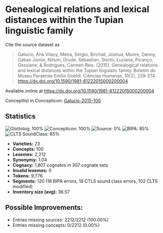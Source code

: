 # Genealogical relations and lexical distances within the Tupian linguistic family

Cite the source dataset as

> Galucio, Ana Vilacy, Meira, Sérgio, Birchall, Joshua, Moore, Denny, Gabas Júnior, Nilson, Drude, Sebastian, Storto, Luciana, Picanço, Gessiane, & Rodrigues, Carmen Reis. (2015). Genealogical relations and lexical distances within the Tupian linguistic family. Boletim do Museu Paraense Emílio Goeldi. Ciências Humanas, 10(2), 229-274. https://dx.doi.org/10.1590/1981-81222015000200004

Available online at https://dx.doi.org/10.1590/1981-81222015000200004

Conceptlist in Concepticon: [Galucio-2015-100](http://concepticon.clld.org/contributions/Galucio-2015-100)

## Statistics



![Glottolog: 100%](https://img.shields.io/badge/Glottolog-100%25-brightgreen.svg "Glottolog: 100%")
![Concepticon: 100%](https://img.shields.io/badge/Concepticon-100%25-brightgreen.svg "Concepticon: 100%")
![Source: 0%](https://img.shields.io/badge/Source-0%25-red.svg "Source: 0%")
![BIPA: 85%](https://img.shields.io/badge/BIPA-85%25-yellowgreen.svg "BIPA: 85%")
![CLTS SoundClass: 85%](https://img.shields.io/badge/CLTS%20SoundClass-85%25-yellowgreen.svg "CLTS SoundClass: 85%")

- **Varieties:** 23
- **Concepts:** 100
- **Lexemes:** 2,212
- **Synonymy:** 1.04
- **Cognacy:** 1,807 cognates in 307 cognate sets
- **Invalid lexemes:** 0
- **Tokens:** 9,776
- **Segments:** 120 (18 BIPA errors, 18 CTLS sound class errors, 102 CLTS modified)
- **Inventory size (avg):** 36.57

## Possible Improvements:

- Entries missing sources: 2212/2212 (100.00%)
- Entries missing concepts: 0/2212 (0.00%)

